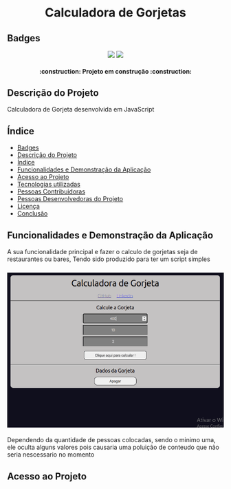 
<h1 align = "center">Calculadora de Gorjetas</h1>

## Badges

<p align = "Center">
<img src = "https://img.shields.io/badge/Status-EM%20DESENVOLVIMENTO-yellow?style=for-the-badge">
<img src = "https://img.shields.io/badge/Vers%C3%A3o-0.5-informational?style=for-the-badge">
</p >
<h4 align = "Center"> 
    :construction:  Projeto em construção  :construction:
</h4>

## Descrição do Projeto

<p>Calculadora de Gorjeta desenvolvida em JavaScript </p>


## Índice

* [Badges](#badges)
* [Descrição do Projeto](#descrição-do-projeto)
* [Índice](#índice)
* [Funcionalidades e Demonstração da Aplicação](#funcionalidades-e-demonstração-da-aplicação)
* [Acesso ao Projeto](#acesso-ao-projeto)
* [Tecnologias utilizadas](#tecnologias-utilizadas)
* [Pessoas Contribuidoras](#pessoas-contribuidoras)
* [Pessoas Desenvolvedoras do Projeto](#pessoas-desenvolvedoras)
* [Licença](#licença)
* [Conclusão](#conclusão)

## Funcionalidades e Demonstração da Aplicação

<p>A sua funcionalidade principal e fazer o calculo de gorjetas seja de restaurantes ou bares, Tendo sido produzido para ter um script simples</p>
  
<h3 align = "center">
<img alt = "Readme" title="Readme" src = "./GitHub/Animação.gif">
</h3>

<p>Dependendo da quantidade de pessoas colocadas, sendo o minimo uma, ele oculta alguns valores pois causaria uma poluição de conteudo que não seria nescessario no momento</p>

## Acesso ao Projeto

